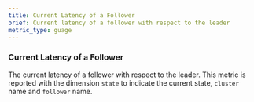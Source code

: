 ```yaml
---
title: Current Latency of a Follower
brief: Current latency of a follower with respect to the leader
metric_type: guage
---
```

### Current Latency of a Follower
The current latency of a follower with respect to the leader. This metric is reported with the dimension `state` to indicate the current state, `cluster` name and `follower` name.
